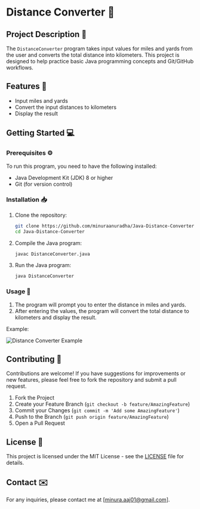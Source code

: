 # Distance Converter 📏

## Project Description 📄
The `DistanceConverter` program takes input values for miles and yards from the user and converts the total distance into kilometers. This project is designed to help practice basic Java programming concepts and Git/GitHub workflows.

## Features 🚀
- Input miles and yards
- Convert the input distances to kilometers
- Display the result

## Getting Started 💻
### Prerequisites ⚙️
To run this program, you need to have the following installed:
- Java Development Kit (JDK) 8 or higher
- Git (for version control)

### Installation 📥
1. Clone the repository:
    ```sh
    git clone https://github.com/minuraanuradha/Java-Distance-Converter.git
    cd Java-Distance-Converter
    ```

2. Compile the Java program:
    ```sh
    javac DistanceConverter.java
    ```

3. Run the Java program:
    ```sh
    java DistanceConverter
    ```

### Usage 📝
1. The program will prompt you to enter the distance in miles and yards.
2. After entering the values, the program will convert the total distance to kilometers and display the result.

Example:

![Distance Converter Example](https://github.com/minuraanuradha/Java-Distance-Converter/assets/112975973/e44b9a6e-436d-418b-8e65-e66291f9c525)

## Contributing 🙌
Contributions are welcome! If you have suggestions for improvements or new features, please feel free to fork the repository and submit a pull request.
1. Fork the Project
2. Create your Feature Branch (`git checkout -b feature/AmazingFeature`)
3. Commit your Changes (`git commit -m 'Add some AmazingFeature'`)
4. Push to the Branch (`git push origin feature/AmazingFeature`)
5. Open a Pull Request

## License 📜
This project is licensed under the MIT License - see the [LICENSE](LICENSE) file for details.

## Contact ✉️
For any inquiries, please contact me at [minura.aaj01@gmail.com].
